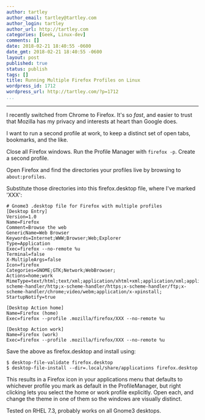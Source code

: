 ```yaml
---
author: tartley
author_email: tartley@tartley.com
author_login: tartley
author_url: http://tartley.com
categories: [Geek, Linux-dev]
comments: []
date: 2018-02-21 18:40:55 -0600
date_gmt: 2018-02-21 18:40:55 -0600
layout: post
published: true
status: publish
tags: []
title: Running Multiple Firefox Profiles on Linux
wordpress_id: 1712
wordpress_url: http://tartley.com/?p=1712
...
```

---

I recently switched from Chrome to Firefox. It's so *fast*, and easier
to trust that Mozilla has my privacy and interests at heart than Google
does.

I want to run a second profile at work, to keep a distinct set of open
tabs, bookmarks, and the like.

Close all Firefox windows. Run the Profile Manager with `firefox -p`.
Create a second profile.

Open Firefox and find the directories your profiles live by browsing to
`about:profiles`.

Substitute those directories into this firefox.desktop file, where I've
marked 'XXX':

    # Gnome3 .desktop file for Firefox with multiple profiles
    [Desktop Entry]
    Version=1.0
    Name=Firefox
    Comment=Browse the web
    GenericName=Web Browser
    Keywords=Internet;WWW;Browser;Web;Explorer
    Type=Application
    Exec=firefox --no-remote %u
    Terminal=false
    X-MultipleArgs=false
    Icon=firefox
    Categories=GNOME;GTK;Network;WebBrowser;
    Actions=home;work
    MimeType=text/html;text/xml;application/xhtml+xml;application/xml;application/rss+xml;application/rdf+xml;image/gif;image/jpeg;image/png;x-scheme-handler/http;x-scheme-handler/https;x-scheme-handler/ftp;x-scheme-handler/chrome;video/webm;application/x-xpinstall;
    StartupNotify=true

    [Desktop Action home]
    Name=Firefox (home)
    Exec=firefox --profile .mozilla/firefox/XXX --no-remote %u

    [Desktop Action work]
    Name=Firefox (work)
    Exec=firefox --profile .mozilla/firefox/XXX --no-remote %u

Save the above as firefox.desktop and install using:

    $ desktop-file-validate firefox.desktop
    $ desktop-file-install --dir=.local/share/applications firefox.desktop

This results in a Firefox icon in your applications menu that defaults
to whichever profile you mark as default in the ProfileManager, but
right clicking lets you select the home or work profile explicitly. Open
each, and change the theme in one of them so the windows are visually
distinct.

Tested on RHEL 7.3, probably works on all Gnome3 desktops.
